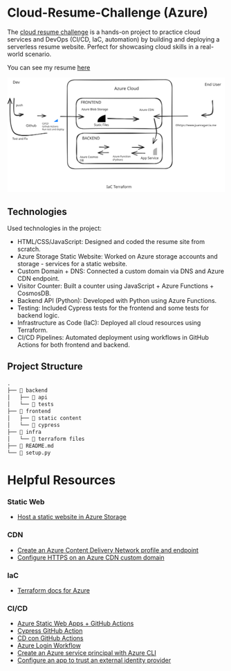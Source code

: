 # Cloud-Resume-Challenge (Azure)

The [cloud resume challenge](https://cloudresumechallenge.dev/docs/the-challenge/azure/) is a hands-on project to practice cloud services and DevOps (CI/CD, IaC, automation) by building and deploying a serverless resume website. Perfect for showcasing cloud skills in a real-world scenario.

You can see my resume [here](https://www.juanragarcia.me)

![Diagrama](/frontend/media/cloud-resume-challenge.svg)

## Technologies
Used technologies in the project:
- HTML/CSS/JavaScript: Designed and coded the resume site from scratch.
- Azure Storage Static Website: Worked on Azure storage accounts and storage - services for a static website.
- Custom Domain + DNS: Connected a custom domain via DNS and Azure CDN endpoint.
- Visitor Counter: Built a counter using JavaScript + Azure Functions + CosmosDB.
- Backend API (Python): Developed with Python using Azure Functions.
- Testing: Included Cypress tests for the frontend and some tests for backend logic.
- Infrastructure as Code (IaC): Deployed all cloud resources using Terraform.
- CI/CD Pipelines: Automated deployment using workflows in GitHub Actions for both frontend and backend.


## Project Structure

```
.
├── 📁 backend
│   ├── 📁 api
│   └── 📁 tests
├── 📁 frontend
│   ├── 📄 static content
│   └── 📁 cypress
├── 📁 infra
│   └── 📄 terraform files
├── 📄 README.md
└── 📄 setup.py
```

# Helpful Resources

### Static Web
- [Host a static website in Azure Storage](https://learn.microsoft.com/en-us/azure/storage/blobs/storage-blob-static-website-how-to?tabs=azure-portal)

### CDN
- [Create an Azure Content Delivery Network profile and endpoint](https://learn.microsoft.com/en-us/azure/cdn/cdn-create-new-endpoint)
- [Configure HTTPS on an Azure CDN custom domain](https://learn.microsoft.com/en-us/azure/cdn/cdn-custom-ssl)

### IaC
- [Terraform docs for Azure](https://registry.terraform.io/providers/hashicorp/azurerm/latest/docs)

### CI/CD
- [Azure Static Web Apps + GitHub Actions](https://learn.microsoft.com/en-us/azure/storage/blobs/storage-blobs-static-site-github-actions)
- [Cypress GitHub Action](https://docs.cypress.io/app/continuous-integration/github-actions)
- [CD con GitHub Actions](https://learn.microsoft.com/es-es/azure/azure-functions/functions-how-to-github-actions)
- [Azure Login Workflow](https://github.com/Azure/login#readme)
- [Create an Azure service principal with Azure CLI](https://learn.microsoft.com/en-us/cli/azure/azure-cli-sp-tutorial-1?tabs=bash)
- [Configure an app to trust an external identity provider](https://learn.microsoft.com/en-us/entra/workload-id/workload-identity-federation-create-trust)
